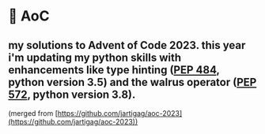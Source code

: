 # 🎄 AoC
my solutions to Advent of Code 2023.
this year i'm updating my python skills with enhancements like type hinting ([PEP 484](https://peps.python.org/pep-0484/), python version 3.5) and the walrus operator ([PEP 572](https://peps.python.org/pep-0572/), python version 3.8).
---
(merged from [https://github.com/jartigag/aoc-2023](https://github.com/jartigag/aoc-2023))
